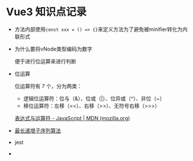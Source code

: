  # Vue3 知识点记录

+ 方法内部使用`const xxx = () => {}`来定义方法为了避免被minifier转化为内联形式

  

+ 为什么要将vNode类型编码为数字

  便于进行位运算来进行判断

  

+ 位运算

  位运算符有 7 个，分为两类：

  - 逻辑位运算符：位与（&）、位或（|）、位异或（^）、非位（~）
  - 移位运算符：左移（<<）、右移（>>）、无符号右移（>>>）

  [表达式与运算符 - JavaScript | MDN (mozilla.org)](https://developer.mozilla.org/zh-CN/docs/Web/JavaScript/Guide/Expressions_and_Operators)



+ [最长递增子序列算法](https://zh.wikipedia.org/wiki/%E6%9C%80%E9%95%BF%E9%80%92%E5%A2%9E%E5%AD%90%E5%BA%8F%E5%88%97)

  

+ jest
+ 
